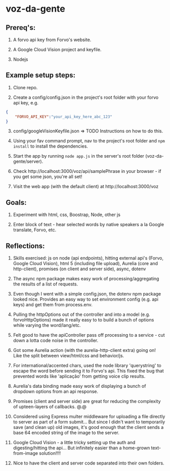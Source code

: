 ﻿# voz-da-gente

## Prereq's:

1. A forvo api key from Forvo's website.

2. A Google Cloud Vision project and keyfile.

3. Nodejs

## Example setup steps:
1. Clone repo.

2. Create a config/config.json in the project's root folder with your forvo api key, e.g. 
```json
{
    "FORVO_API_KEY":"your_api_key_here_abc_123"
}
``` 
3. config/googleVisionKeyfile.json => TODO Instructions on how to do this.

3. Using your fav command prompt, nav to the project's root folder and `npm install` to install the dependencies.

4. Start the app by running `node app.js` in the server's root folder (voz-da-gente/server).

5. Check http://localhost:3000/voz/api/samplePhrase in your browser - if you get some json, you're all set!

6. Visit the web app (with the default client) at http://localhost:3000/voz 

## Goals: 

1. Experiment with html, css, Boostrap, Node, other js

2. Enter block of text - hear selected words by native speakers a la Google translate, Forvo, etc.

## Reflections:
1. Skills exercised: js on node (api endpoints), hitting external api's (Forvo, Google Cloud Vision), html 5 (including file upload), Aurelia (core and http-client), promises (on client and server side), async, dotenv

2. The async npm package makes easy work of processing/aggregating the results of a list of requests.

3. Even though I went with a simple config.json, the dotenv npm package looked nice. Provides an easy way to set environment config (e.g. api keys) and get them from process.env.

4. Pulling the httpOptions out of the controller and into a model (e.g. forvoHttpOptions) made it really easy to to build a bunch of options while varying the word/lang/etc.

5. Felt good to have the apiController pass off processing to a service - cut down a lotta code noise in the controller.

6. Got some Aurelia action (with the aurelia-http-client extra) going on! Like the split between view/html/css and behavior/js.

7. For international/accented chars, used the node library 'querystring' to escape the word before sending it to Forvo's api. This fixed the bug that prevented words like 'aplicação' from getting voice clip results.

8. Aurelia's data binding made easy work of displaying a bunch of dropdown options from an api response.

9. Promises (client and server side) are great for reducing the complexity of upteen-layers of callbacks. @.@

10. Considered using Express multer middleware for uploading a file directly to server as part of a form submit... But since I didn't want to temporarily save (and clean up) old images, it's good enough that the client sends a base 64 encoded string of the image to the server.

11. Google Cloud Vision - a little tricky setting up the auth and digesting/hitting the api... But infinitely easier than a home-grown text-from-image solution!!!! 

12. Nice to have the client and server code separated into their own folders.